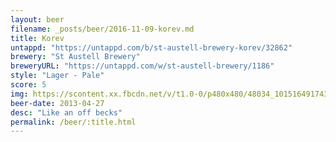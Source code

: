 ```yaml
---
layout: beer
filename: _posts/beer/2016-11-09-korev.md
title: Korev
untappd: "https://untappd.com/b/st-austell-brewery-korev/32862"
brewery: "St Austell Brewery"
breweryURL: "https://untappd.com/w/st-austell-brewery/1186"
style: "Lager - Pale"
score: 5
img: https://scontent.xx.fbcdn.net/v/t1.0-0/p480x480/48034_10151649174363745_1551458446_n.jpg?oh=e91dc2b9a761a7361925474d4671ca17&oe=5907AFF2
beer-date: 2013-04-27
desc: "Like an off becks"
permalink: /beer/:title.html
---
```

